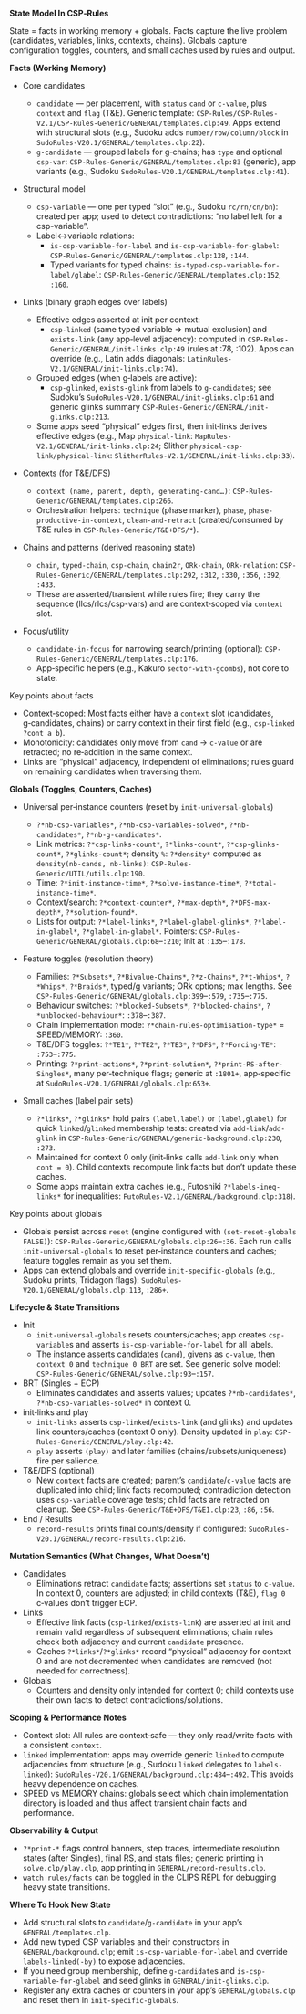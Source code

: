 **State Model In CSP‑Rules**

State = facts in working memory + globals. Facts capture the live problem (candidates, variables, links, contexts, chains). Globals capture configuration toggles, counters, and small caches used by rules and output.

**Facts (Working Memory)**
- Core candidates
  - `candidate` — per placement, with `status` `cand` or `c-value`, plus `context` and `flag` (T&E). Generic template: `CSP-Rules/CSP-Rules-V2.1/CSP-Rules-Generic/GENERAL/templates.clp:49`. Apps extend with structural slots (e.g., Sudoku adds `number/row/column/block` in `SudoRules-V20.1/GENERAL/templates.clp:22`).
  - `g-candidate` — grouped labels for g‑chains; has `type` and optional `csp-var`: `CSP-Rules-Generic/GENERAL/templates.clp:83` (generic), app variants (e.g., Sudoku `SudoRules-V20.1/GENERAL/templates.clp:41`).

- Structural model
  - `csp-variable` — one per typed “slot” (e.g., Sudoku `rc/rn/cn/bn`): created per app; used to detect contradictions: “no label left for a csp-variable”.
  - Label↔variable relations:
    - `is-csp-variable-for-label` and `is-csp-variable-for-glabel`: `CSP-Rules-Generic/GENERAL/templates.clp:128`, `:144`.
    - Typed variants for typed chains: `is-typed-csp-variable-for-label/glabel`: `CSP-Rules-Generic/GENERAL/templates.clp:152`, `:160`.

- Links (binary graph edges over labels)
  - Effective edges asserted at init per context:
    - `csp-linked` (same typed variable ⇒ mutual exclusion) and `exists-link` (any app‑level adjacency): computed in `CSP-Rules-Generic/GENERAL/init-links.clp:49` (rules at :78, :102). Apps can override (e.g., Latin adds diagonals: `LatinRules-V2.1/GENERAL/init-links.clp:74`).
  - Grouped edges (when g‑labels are active):
    - `csp-glinked`, `exists-glink` from labels to `g-candidate`s; see Sudoku’s `SudoRules-V20.1/GENERAL/init-glinks.clp:61` and generic glinks summary `CSP-Rules-Generic/GENERAL/init-glinks.clp:213`.
  - Some apps seed “physical” edges first, then init‑links derives effective edges (e.g., Map `physical-link`: `MapRules-V2.1/GENERAL/init-links.clp:24`; Slither `physical-csp-link/physical-link`: `SlitherRules-V2.1/GENERAL/init-links.clp:33`).

- Contexts (for T&E/DFS)
  - `context (name, parent, depth, generating-cand…)`: `CSP-Rules-Generic/GENERAL/templates.clp:266`.
  - Orchestration helpers: `technique` (phase marker), `phase`, `phase-productive-in-context`, `clean-and-retract` (created/consumed by T&E rules in `CSP-Rules-Generic/T&E+DFS/*`).

- Chains and patterns (derived reasoning state)
  - `chain`, `typed-chain`, `csp-chain`, `chain2r`, `ORk-chain`, `ORk-relation`: `CSP-Rules-Generic/GENERAL/templates.clp:292`, `:312`, `:330`, `:356`, `:392`, `:433`.
  - These are asserted/transient while rules fire; they carry the sequence (llcs/rlcs/csp-vars) and are context‑scoped via `context` slot.

- Focus/utility
  - `candidate-in-focus` for narrowing search/printing (optional): `CSP-Rules-Generic/GENERAL/templates.clp:176`.
  - App‑specific helpers (e.g., Kakuro `sector-with-gcombs`), not core to state.

Key points about facts
- Context‑scoped: Most facts either have a `context` slot (candidates, g‑candidates, chains) or carry context in their first field (e.g., `csp-linked ?cont a b`).
- Monotonicity: candidates only move from `cand` → `c-value` or are retracted; no re‑addition in the same context.
- Links are “physical” adjacency, independent of eliminations; rules guard on remaining candidates when traversing them.

**Globals (Toggles, Counters, Caches)**
- Universal per‑instance counters (reset by `init-universal-globals`)
  - `?*nb-csp-variables*`, `?*nb-csp-variables-solved*`, `?*nb-candidates*`, `?*nb-g-candidates*`.
  - Link metrics: `?*csp-links-count*`, `?*links-count*`, `?*csp-glinks-count*`, `?*glinks-count*`; density `%`: `?*density*` computed as `density(nb-cands, nb-links)`: `CSP-Rules-Generic/UTIL/utils.clp:190`.
  - Time: `?*init-instance-time*`, `?*solve-instance-time*`, `?*total-instance-time*`.
  - Context/search: `?*context-counter*`, `?*max-depth*`, `?*DFS-max-depth*`, `?*solution-found*`.
  - Lists for output: `?*label-links*`, `?*label-glabel-glinks*`, `?*label-in-glabel*`, `?*glabel-in-glabel*`.
  Pointers: `CSP-Rules-Generic/GENERAL/globals.clp:68`–`:210`; init at `:135`–`:178`.

- Feature toggles (resolution theory)
  - Families: `?*Subsets*`, `?*Bivalue-Chains*`, `?*z-Chains*`, `?*t-Whips*`, `?*Whips*`, `?*Braids*`, typed/g variants; ORk options; max lengths. See `CSP-Rules-Generic/GENERAL/globals.clp:399`–`:579`, `:735`–`:775`.
  - Behaviour switches: `?*blocked-Subsets*`, `?*blocked-chains*`, `?*unblocked-behaviour*`: `:378`–`:387`.
  - Chain implementation mode: `?*chain-rules-optimisation-type*` = SPEED/MEMORY: `:360`.
  - T&E/DFS toggles: `?*TE1*`, `?*TE2*`, `?*TE3*`, `?*DFS*`, `?*Forcing-TE*`: `:753`–`:775`.
  - Printing: `?*print-actions*`, `?*print-solution*`, `?*print-RS-after-Singles*`, many per‑technique flags; generic at `:1801+`, app‑specific at `SudoRules-V20.1/GENERAL/globals.clp:653+`.

- Small caches (label pair sets)
  - `?*links*`, `?*glinks*` hold pairs `(label,label)` or `(label,glabel)` for quick `linked`/`glinked` membership tests: created via `add-link`/`add-glink` in `CSP-Rules-Generic/GENERAL/generic-background.clp:230`, `:273`.
  - Maintained for context 0 only (init‑links calls `add-link` only when `cont = 0`). Child contexts recompute link facts but don’t update these caches.
  - Some apps maintain extra caches (e.g., Futoshiki `?*labels-ineq-links*` for inequalities: `FutoRules-V2.1/GENERAL/background.clp:318`).

Key points about globals
- Globals persist across `reset` (engine configured with `(set-reset-globals FALSE)`): `CSP-Rules-Generic/GENERAL/globals.clp:26`–`:36`. Each run calls `init-universal-globals` to reset per‑instance counters and caches; feature toggles remain as you set them.
- Apps can extend globals and override `init-specific-globals` (e.g., Sudoku prints, Tridagon flags): `SudoRules-V20.1/GENERAL/globals.clp:113`, `:286+`.

**Lifecycle & State Transitions**
- Init
  - `init-universal-globals` resets counters/caches; app creates `csp-variable`s and asserts `is-csp-variable-for-label` for all labels.
  - The instance asserts candidates (`cand`), givens as `c-value`, then `context 0` and `technique 0 BRT` are set. See generic solve model: `CSP-Rules-Generic/GENERAL/solve.clp:93`–`:157`.
- BRT (Singles + ECP)
  - Eliminates candidates and asserts values; updates `?*nb-candidates*`, `?*nb-csp-variables-solved*` in context 0.
- init‑links and play
  - `init-links` asserts `csp-linked`/`exists-link` (and glinks) and updates link counters/caches (context 0 only). Density updated in `play`: `CSP-Rules-Generic/GENERAL/play.clp:42`.
  - `play` asserts `(play)` and later families (chains/subsets/uniqueness) fire per salience.
- T&E/DFS (optional)
  - New `context` facts are created; parent’s `candidate`/`c-value` facts are duplicated into child; link facts recomputed; contradiction detection uses `csp-variable` coverage tests; child facts are retracted on cleanup. See `CSP-Rules-Generic/T&E+DFS/T&E1.clp:23`, `:86`, `:56`.
- End / Results
  - `record-results` prints final counts/density if configured: `SudoRules-V20.1/GENERAL/record-results.clp:216`.

**Mutation Semantics (What Changes, What Doesn’t)**
- Candidates
  - Eliminations retract `candidate` facts; assertions set `status` to `c-value`. In context 0, counters are adjusted; in child contexts (T&E), `flag 0` c‑values don’t trigger ECP.
- Links
  - Effective link facts (`csp-linked`/`exists-link`) are asserted at init and remain valid regardless of subsequent eliminations; chain rules check both adjacency and current `candidate` presence.
  - Caches `?*links*`/`?*glinks*` record “physical” adjacency for context 0 and are not decremented when candidates are removed (not needed for correctness).
- Globals
  - Counters and density only intended for context 0; child contexts use their own facts to detect contradictions/solutions.

**Scoping & Performance Notes**
- Context slot: All rules are context‑safe — they only read/write facts with a consistent `context`.
- `linked` implementation: apps may override generic `linked` to compute adjacencies from structure (e.g., Sudoku `linked` delegates to `labels-linked`): `SudoRules-V20.1/GENERAL/background.clp:484`–`:492`. This avoids heavy dependence on caches.
- SPEED vs MEMORY chains: globals select which chain implementation directory is loaded and thus affect transient chain facts and performance.

**Observability & Output**
- `?*print-*` flags control banners, step traces, intermediate resolution states (after Singles), final RS, and stats files; generic printing in `solve.clp/play.clp`, app printing in `GENERAL/record-results.clp`.
- `watch rules/facts` can be toggled in the CLIPS REPL for debugging heavy state transitions.

**Where To Hook New State**
- Add structural slots to `candidate`/`g-candidate` in your app’s `GENERAL/templates.clp`.
- Add new typed CSP variables and their constructors in `GENERAL/background.clp`; emit `is-csp-variable-for-label` and override `labels-linked(-by)` to expose adjacencies.
- If you need group membership, define `g-candidate`s and `is-csp-variable-for-glabel` and seed glinks in `GENERAL/init-glinks.clp`.
- Register any extra caches or counters in your app’s `GENERAL/globals.clp` and reset them in `init-specific-globals`.

